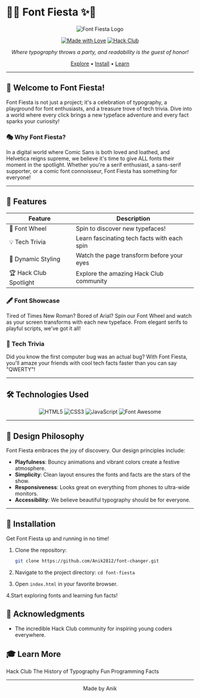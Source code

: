 # 🎉✨ Font Fiesta ✨🎉

<div align="center">

![Font Fiesta Logo](https://github.com/user-attachments/assets/28285d3e-5bc7-4514-95c4-419d8f2299ff)


[![Made with Love](https://img.shields.io/badge/Made%20with-Love-ff69b4.svg)](https://github.com/yourusername/font-fiesta)
[![Hack Club](https://img.shields.io/badge/Hack%20Club-Project-blue.svg)](https://hackclub.com/)

*Where typography throws a party, and readability is the guest of honor!*

[Explore](#-features) • [Install](#-installation) • [Learn](#-learn-more)

</div>

---

## 🌟 Welcome to Font Fiesta!

Font Fiesta is not just a project; it's a celebration of typography, a playground for font enthusiasts, and a treasure trove of tech trivia. Dive into a world where every click brings a new typeface adventure and every fact sparks your curiosity!

### 🎭 Why Font Fiesta?

In a digital world where Comic Sans is both loved and loathed, and Helvetica reigns supreme, we believe it's time to give ALL fonts their moment in the spotlight. Whether you're a serif enthusiast, a sans-serif supporter, or a comic font connoisseur, Font Fiesta has something for everyone!

---

## 🚀 Features

<div align="center">

| Feature | Description |
|---------|-------------|
| 🎡 Font Wheel | Spin to discover new typefaces! |
| 💡 Tech Trivia | Learn fascinating tech facts with each spin |
| 🌈 Dynamic Styling | Watch the page transform before your eyes |
| 🏆 Hack Club Spotlight | Explore the amazing Hack Club community |

</div>

### 🖋️ Font Showcase
Tired of Times New Roman? Bored of Arial? Spin our Font Wheel and watch as your screen transforms with each new typeface. From elegant serifs to playful scripts, we've got it all!

### 🧠 Tech Trivia
Did you know the first computer bug was an actual bug? With Font Fiesta, you'll amaze your friends with cool tech facts faster than you can say "QWERTY"!

---

## 🛠️ Technologies Used

<div align="center">

![HTML5](https://img.shields.io/badge/HTML5-E34F26?style=for-the-badge&logo=html5&logoColor=white)
![CSS3](https://img.shields.io/badge/CSS3-1572B6?style=for-the-badge&logo=css3&logoColor=white)
![JavaScript](https://img.shields.io/badge/JavaScript-F7DF1E?style=for-the-badge&logo=javascript&logoColor=black)
![Font Awesome](https://img.shields.io/badge/Font_Awesome-339AF0?style=for-the-badge&logo=fontawesome&logoColor=white)

</div>

---

## 🎨 Design Philosophy

Font Fiesta embraces the joy of discovery. Our design principles include:

- **Playfulness**: Bouncy animations and vibrant colors create a festive atmosphere.
- **Simplicity**: Clean layout ensures the fonts and facts are the stars of the show.
- **Responsiveness**: Looks great on everything from phones to ultra-wide monitors.
- **Accessibility**: We believe beautiful typography should be for everyone.

---

## 🚀 Installation

Get Font Fiesta up and running in no time!

1. Clone the repository:
   ```bash
   git clone https://github.com/Anik2812/font-changer.git
   ```

2. Navigate to the project directory:
   ```cd font-fiesta```

3. Open `index.html` in your favorite browser.

4.Start exploring fonts and learning fun facts!

## 🙏 Acknowledgments

- The incredible Hack Club community for inspiring young coders everywhere.


## 🎓 Learn More

Hack Club
The History of Typography
Fun Programming Facts


---
<div align="center">
  Made by Anik
</div>
   

